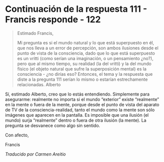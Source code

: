 # Continuación de la respuesta 111 - Francis responde - 122

>Estimado Francis,
>
>Mi pregunta es si el mundo natural y lo que está superpuesto en él, que nos lleva a un error de percepción, son ambos ilusiones desde el punto de vista de la consciencia, dado que lo que está superpuesto es un vritti (como serían una imaginación, o un pensamiento ¿no?), pero que al mismo tiempo, su realidad (la del vritti) y la del mundo físico (el objeto natural que sufre la superposición mental) es la consciencia - ¿no dirías eso? Entonces, el tema y la respuesta que diste a la pregunta 111 serían lo mismo o estarían estrechamente relacionadas. Alberto

Sí, estimado Alberto, creo que lo estás entendiendo. Simplemente para asegurarme: realmente no importa si el mundo “exterior” existe “realmente” en la mente o fuera de la mente, porque desde el punto de vista del aparato de TV de la consciencia-realidad, tanto el mundo como la mente son sólo imágenes que aparecen en la pantalla. Es imposible que una ilusión (el mundo) surja “realmente” dentro o fuera de otra ilusión (la mente). La pregunta se desvanece como algo sin sentido.

Con afecto,

Francis

_Traducido por Carmen Areitio_

